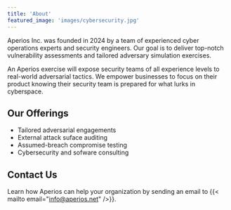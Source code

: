 ```yaml
---
title: 'About'
featured_image: 'images/cybersecurity.jpg'
---
```


Aperios Inc. was founded in 2024 by a team of experienced cyber operations experts and security engineers.
Our goal is to deliver top-notch vulnerability assessments and tailored adversary simulation exercises.

An Aperios exercise will expose security teams of all experience levels to real-world adversarial tactics.
We empower businesses to focus on their product knowing their security team is prepared for what lurks in cyberspace.

## Our Offerings

* Tailored adversarial engagements
* External attack suface auditing
* Assumed-breach compromise testing
* Cybersecurity and sofware consulting


## Contact Us

Learn how Aperios can help your organization by sending an email to {{< mailto email="info@aperios.net" />}}.
